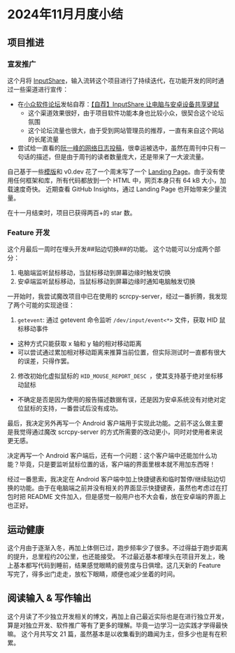 # 2024年11月月度小结

## 项目推进

### 宣发推广
这个月将 [InputShare](https://github.com/BHznJNs/InputShare)，输入流转这个项目进行了持续迭代，在功能开发的同时通过一些渠道进行宣传：

- 在[小众软件论坛](https://meta.appinn.net/)发帖自荐：[【自荐】InputShare 让电脑与安卓设备共享键鼠](https://meta.appinn.net/t/topic/62961/27)
  - 这个渠道效果很好，由于项目软件功能本身也比较小众，很契合这个论坛氛围
  - 这个论坛流量也很大，由于受到网站管理员的推荐，一直有来自这个网站的长尾流量
- 尝试给一直看的[阮一峰的网络日志](https://ruanyifeng.com/blog/)[投稿](https://github.com/ruanyf/weekly/issues/5545)，很幸运被选中，虽然在周刊中只有一句话的描述，但是由于周刊的读者数量庞大，还是带来了一大波流量。

自己基于一些[模版](https://pro.aceternity.com/components)和 v0.dev 花了一个周末写了一个 [Landing Page](https://bhznjns.github.io/InputShare/)。由于没有使用任何框架和库，所有代码都放到一个 HTML 中，网页本身只有 64 kB 大小，加载速度奇快。
近期查看 GitHub Insights，通过 Landing Page 也开始带来少量流量。

在十一月结束时，项目已获得两百+的 star 数。

### Feature 开发

这个月最后一周时在埋头开发##贴边切换##的功能。
这个功能可以分成两个部分：
1. 电脑端监听鼠标移动，当鼠标移动到屏幕边缘时触发切换
2. 安卓端监听鼠标移动，当鼠标移动到屏幕边缘时通知电脑触发切换

一开始时，我尝试魔改项目中已在使用的 scrcpy-server，经过一番折腾，我发现了两个可能的实现途径：
1. ``getevent``: 通过 getevent 命令监听 ``/dev/input/event<*>`` 文件，获取 HID 鼠标移动事件
  - 这种方式只能获取 x 轴和 y 轴的相对移动距离
  - 可以尝试通过累加相对移动距离来推算当前位置，但实际测试时一直都有很大的误差，只得作罢。
2. 修改初始化虚拟鼠标的 ``HID_MOUSE_REPORT_DESC ``，使其支持基于绝对坐标移动鼠标
  - 不确定是否是因为使用的报告描述数据有误，还是因为安卓系统没有对绝对定位鼠标的支持，一番尝试后没有成功。

最后，我决定另外再写一个 Android 客户端用于实现此功能。之前不这么做主要是我觉得通过魔改 scrcpy-server 的方式所需要的改动更小，同时对使用者来说更无感。

决定再写一个 Android 客户端后，还有一个问题：这个客户端中还能加什么功能？毕竟，只是要监听鼠标位置的话，客户端的界面里根本就不用加东西呀！

经过一番思索，我决定在 Android 客户端中加上快捷键表和临时暂停/继续贴边切换的功能。由于在电脑端之前并没有相关的界面显示快捷键表，虽然也考虑过在打包时把 README 文件加入，但是感觉一般用户也不大会看，放在安卓端的界面上也正好。

## 运动健康

这个月由于逐渐入冬，再加上体侧已过，跑步频率少了很多。不过得益于跑步距离的提升，总里程约20公里，也还能接受。
不过最近基本都埋头在项目开发上，晚上基本都写代码到睡前，结果感觉眼睛的疲劳度与日俱增。这几天新的 Feature 写完了，得多出门走走，放松下眼睛，顺便也减少坐着的时间。

## 阅读输入 & 写作输出

这个月读了不少独立开发相关的博文，再加上自己最近实际也是在进行独立开发，算是对独立开发、软件推广等有了更多的理解。毕竟一边学习一边实践才学得最快嘛。
这个月共写文 21 篇，虽然基本是以收集看到的趣闻为主，但多少也是有在积累。
